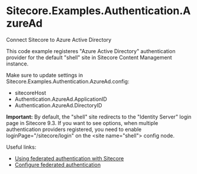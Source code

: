 # Sitecore.Examples.Authentication.AzureAd
 Connect Sitecore to Azure Active Directory 

This code example registeres "Azure Active Directory" authentication provider for the default "shell" site in Sitecore Content Management instance. 

Make sure to update settings in Sitecore.Examples.Authentication.AzureAd.config:
- sitecoreHost
- Authentication.AzureAd.ApplicationID
- Authentication.AzureAd.DirectoryID

**Important:** By default, the "shell" site redirects to the "Identity Server" login page in Sitecore 9.3. If you want to see options, when multiple authentication providers registered, you need to enable loginPage="/sitecore/login"  on the &lt;site name="shell"&gt; config node.

Useful links:
 - [Using federated authentication with Sitecore](https://doc.sitecore.com/developers/93/sitecore-experience-manager/en/using-federated-authentication-with-sitecore.html)
  - [Configure federated authentication](https://doc.sitecore.com/developers/93/sitecore-experience-manager/en/configure-federated-authentication.html)
 
